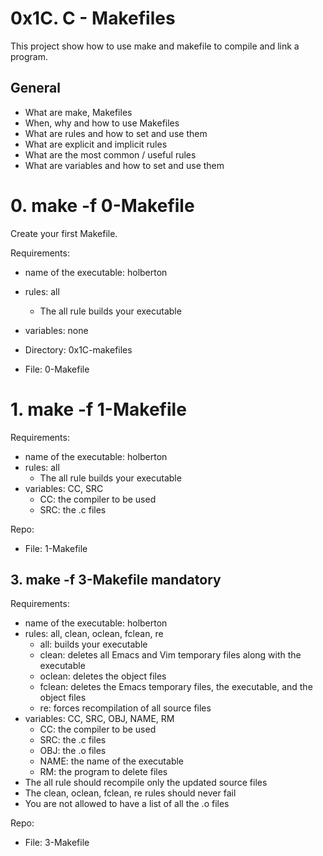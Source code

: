 # 0x1C. C - Makefiles
This project show how to use make and makefile to compile and link a program.

## General
* What are make, Makefiles
* When, why and how to use Makefiles
* What are rules and how to set and use them
* What are explicit and implicit rules
* What are the most common / useful rules
* What are variables and how to set and use them

# 0. make -f 0-Makefile 
Create your first Makefile.

Requirements:

* name of the executable: holberton
* rules: all
    * The all rule builds your executable
* variables: none

* Directory: 0x1C-makefiles
* File: 0-Makefile

# 1. make -f 1-Makefile
Requirements:

* name of the executable: holberton
* rules: all
    * The all rule builds your executable
* variables: CC, SRC
    * CC: the compiler to be used
    * SRC: the .c files

Repo: 
* File: 1-Makefile

## 3. make -f 3-Makefile mandatory
Requirements:

* name of the executable: holberton
* rules: all, clean, oclean, fclean, re
    * all: builds your executable
    * clean: deletes all Emacs and Vim temporary files along with the executable
    * oclean: deletes the object files
    * fclean: deletes the Emacs temporary files, the executable, and the object files
    * re: forces recompilation of all source files
* variables: CC, SRC, OBJ, NAME, RM
    * CC: the compiler to be used
    * SRC: the .c files
    * OBJ: the .o files
    * NAME: the name of the executable
    * RM: the program to delete files
* The all rule should recompile only the updated source files
* The clean, oclean, fclean, re rules should never fail
* You are not allowed to have a list of all the .o files

Repo:
* File: 3-Makefile